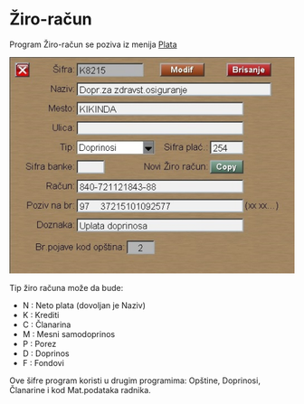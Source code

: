 # Žiro-račun

Program Žiro-račun se poziva iz menija [Plata](../l_sr.md)

![Image](ob0011.jpg)

Tip žiro računa može da bude:

- N : Neto plata (dovoljan je Naziv)
- K : Krediti
- C : Članarina
- M : Mesni samodoprinos
- P : Porez
- D : Doprinos
- F : Fondovi

Ove šifre program koristi u drugim programima:
Opštine, Doprinosi, Članarine i kod Mat.podataka radnika.